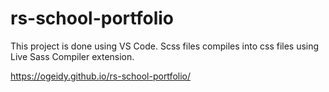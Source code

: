# rs-school-portfolio

This project is done using VS Code. Scss files compiles into css files using Live Sass Compiler extension.

https://ogeidy.github.io/rs-school-portfolio/
